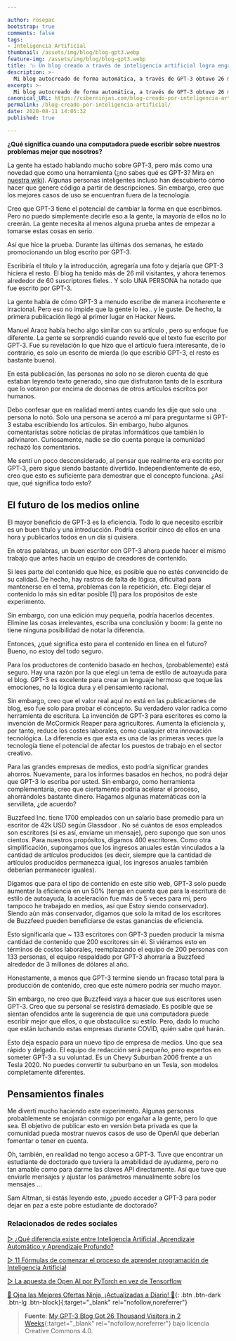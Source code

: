 ```yaml
---

author: rosepac
bootstrap: true
comments: false
tags:
- Inteligencia Artificial
thumbnail: /assets/img/blog/blog-gpt3.webp
feature-img: /assets/img/blog/blog-gpt3.webp
title: '▷ Un blog creado a través de inteligencia artificial logra engañar a miles y miles de usuarios'
description: >-
  Mi blog autocreado de forma automática, a través de GPT-3 obtuvo 26 mil visitantes en 2 semanas
excerpt: >-
  Mi blog autocreado de forma automática, a través de GPT-3 obtuvo 26 mil visitantes en 2 semanas
canonical_URL: https://ciberninjas.com/blog-creado-por-inteligencia-artificial/
permalink: /blog-creado-por-inteligencia-artificial/
date: 2020-08-11 14:05:32
published: true

---
```


**¿Qué significa cuando una computadora puede escribir sobre nuestros problemas mejor que nosotros?**

La gente ha estado hablando mucho sobre GPT-3, pero más como una novedad que como una herramienta (¿no sabes qué es GPT-3? Mira en [nuestra wiki](https://ciberninjas.com/wiki/gpt3/)). Algunas personas inteligentes incluso han descubierto cómo hacer que genere código a partir de descripciones. Sin embargo, creo que los mejores casos de uso se encuentran fuera de la tecnología.

Creo que GPT-3 tiene el potencial de cambiar la forma en que escribimos. Pero no puedo simplemente decirle eso a la gente, la mayoría de ellos no lo creerán. La gente necesita al menos alguna prueba antes de empezar a tomarse estas cosas en serio.

Así que hice la prueba. Durante las últimas dos semanas, he estado promocionando un blog escrito por GPT-3.

Escribiría el título y la introducción, agregaría una foto y dejaría que GPT-3 hiciera el resto. El blog ha tenido más de 26 mil visitantes, y ahora tenemos alrededor de 60 suscriptores fieles.. Y solo UNA PERSONA ha notado que fue escrito por GPT-3.

La gente habla de cómo GPT-3 a menudo escribe de manera incoherente e irracional. Pero eso no impide que la gente lo lea.. y le guste. De hecho, la primera publicación llegó al primer lugar en Hacker News.

Manuel Araoz había hecho algo similar con su artículo , pero su enfoque fue diferente. La gente se sorprendió cuando reveló que el texto fue escrito por GPT-3. Fue su revelación lo que hizo que el artículo fuera interesante, de lo contrario, es solo un escrito de mierda (lo que escribió GPT-3, el resto es bastante bueno).  

En esta publicación, las personas no solo no se dieron cuenta de que estaban leyendo texto generado, sino que disfrutaron tanto de la escritura que lo votaron por encima de docenas de otros artículos escritos por humanos. 

Debo confesar que en realidad mentí antes cuando les dije que solo una persona lo notó. Solo una persona se acercó a mí para preguntarme si GPT-3 estaba escribiendo los artículos. Sin embargo, hubo algunos comentaristas sobre noticias de piratas informáticos que también lo adivinaron. Curiosamente, nadie se dio cuenta porque la comunidad rechazó los comentarios.

Me sentí un poco desconsiderado, al pensar que realmente era escrito por GPT-3, pero sigue siendo bastante divertido. Independientemente de eso, creo que esto es suficiente para demostrar que el concepto funciona. ¿Así que, qué significa todo esto?

## **El futuro de los medios online**

El mayor beneficio de GPT-3 es la eficiencia. Todo lo que necesito escribir es un buen título y una introducción. Podría escribir cinco de ellos en una hora y publicarlos todos en un día si quisiera. 

En otras palabras, un buen escritor con GPT-3 ahora puede hacer el mismo trabajo que antes hacía un equipo de creadores de contenido. 

Si lees parte del contenido que hice, es posible que no estés convencido de su calidad. De hecho, hay rastros de falta de lógica, dificultad para mantenerse en el tema, problemas con la repetición, etc. Elegí dejar el contenido lo más sin editar posible [1] para los propósitos de este experimento.

Sin embargo, con una edición muy pequeña, podría hacerlos decentes. Elimine las cosas irrelevantes, escriba una conclusión y boom: la gente no tiene ninguna posibilidad de notar la diferencia. 

Entonces, ¿qué significa esto para el contenido en línea en el futuro? Bueno, no estoy del todo seguro. 

Para los productores de contenido basado en hechos, (probablemente) está seguro. Hay una razón por la que elegí un tema de estilo de autoayuda para el blog. GPT-3 es excelente para crear un lenguaje hermoso que toque las emociones, no la lógica dura y el pensamiento racional. 

Sin embargo, creo que el valor real aquí no está en las publicaciones de blog, eso fue solo para probar el concepto. Su verdadero valor radica como herramienta de escritura. La invención de GPT-3 para escritores es como la invención de McCormick Reaper para agricultores. Aumenta la eficiencia y, por tanto, reduce los costes laborales, como cualquier otra innovación tecnológica. La diferencia es que esta es una de las primeras veces que la tecnología tiene el potencial de afectar los puestos de trabajo en el sector creativo.  

Para las grandes empresas de medios, esto podría significar grandes ahorros. Nuevamente, para los informes basados ​​en hechos, no podrá dejar que GPT-3 lo escriba por usted. Sin embargo, como herramienta complementaria, creo que ciertamente podría acelerar el proceso, ahorrándoles bastante dinero. Hagamos algunas matemáticas con la servilleta, ¿de acuerdo?

Buzzfeed Inc. tiene 1700 empleados con un salario base promedio para un escritor de 42k USD según Glassdoor . No sé cuántos de esos empleados son escritores (si es así, envíame un mensaje), pero supongo que son unos cientos. Para nuestros propósitos, digamos 400 escritores. Como otra simplificación, supongamos que los ingresos anuales están vinculados a la cantidad de artículos producidos (es decir, siempre que la cantidad de artículos producidos permanezca igual, los ingresos anuales también deberían permanecer iguales).

Digamos que para el tipo de contenido en este sitio web, GPT-3 solo puede aumentar la eficiencia en un 50% (tenga en cuenta que para la escritura de estilo de autoayuda, la aceleración fue más de 5 veces para mí, pero tampoco he trabajado en medios, así que Estoy siendo conservador). Siendo aún más conservador, digamos que solo la mitad de los escritores de Buzzfeed pueden beneficiarse de estas ganancias de eficiencia.

Esto significaría que ~ 133 escritores con GPT-3 pueden producir la misma cantidad de contenido que 200 escritores sin él. Si viéramos esto en términos de costos laborales, reemplazando el equipo de 200 personas con 133 personas, el equipo respaldado por GPT-3 ahorraría a Buzzfeed alrededor de 3 millones de dólares al año.

Honestamente, a menos que GPT-3 termine siendo un fracaso total para la producción de contenido, creo que este número podría ser mucho mayor.

Sin embargo, no creo que Buzzfeed vaya a hacer que sus escritores usen GPT-3. Creo que su personal se resistirá demasiado. Es posible que se sientan ofendidos ante la sugerencia de que una computadora puede escribir mejor que ellos, o que obstaculice su estilo. Pero, dado lo mucho que están luchando estas empresas durante COVID, quién sabe qué harán.

Esto deja espacio para un nuevo tipo de empresa de medios. Uno que sea rápido y delgado. El equipo de redacción será pequeño, pero expertos en someter GPT-3 a su voluntad. Es un Chevy Suburban 2006 frente a un Tesla 2020. No puedes convertir tu suburbano en un Tesla, son modelos completamente diferentes.

## **Pensamientos finales**

Me divertí mucho haciendo este experimento. Algunas personas probablemente se enojarán conmigo por engañar a la gente, pero lo que sea. El objetivo de publicar esto en versión beta privada es que la comunidad pueda mostrar nuevos casos de uso de OpenAI que deberían fomentar o tener en cuenta. 

Oh, también, en realidad no tengo acceso a GPT-3. Tuve que encontrar un estudiante de doctorado que tuviera la amabilidad de ayudarme, pero no tan amable como para darme las claves API directamente. Así que tuve que enviarle mensajes y ajustar los parámetros manualmente sobre los mensajes ...

Sam Altman, si estás leyendo esto, ¿puedo acceder a GPT-3 para poder dejar en paz a este pobre estudiante de doctorado?

### **Relacionados de redes sociales**

[ ▷ ¿Qué diferencia existe entre Inteligencia Artificial, Aprendizaje Automático y Aprendizaje Profundo?](https://ciberninjas.com/diferencias-entre-ai-ml-dl/)

[ ▷ 11 Fórmulas de comenzar el proceso de aprender programación de Inteligencia Artificial](https://ciberninjas.com/11-aprendizajes-principiantes-inteligencia-artificial/)

[ ▷ La apuesta de Open AI por PyTorch en vez de Tensorflow](https://ciberninjas.com/pytorch-gana-a-tensorflow-openai/)

[🎁 Ojea las Mejores Ofertas Ninja, ¡Actualizadas a Diario! 🛒](https://www.amazon.es/shop/cibercursos){: .btn .btn-dark .btn-lg .btn-block}{:target="_blank" rel="nofollow,noreferrer"}

> **Fuente**: [My GPT-3 Blog Got 26 Thousand Visitors in 2 Weeks](https://liamp.substack.com/p/my-gpt-3-blog-got-26-thousand-visitors){:target="_blank" rel="nofollow,noreferrer"} bajo licencia Creative Commons 4.0.